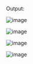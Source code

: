 Output:




![image](https://user-images.githubusercontent.com/57552973/209374043-ef5f415b-23d5-47a5-9586-dacc13c3657a.png)



![image](https://user-images.githubusercontent.com/57552973/209374071-153f6138-08c6-4434-95cf-58b37dd62503.png)






![image](https://user-images.githubusercontent.com/57552973/209374087-cef53b81-b280-4329-8d0a-2a36c5fd1f0e.png)





![image](https://user-images.githubusercontent.com/57552973/209374103-531c32b1-d598-4510-b96c-7f1a03bef576.png)

